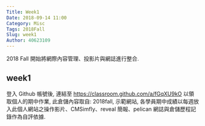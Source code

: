 ```yaml
---
Title: Week1
Date: 2018-09-14 11:00
Category: Misc
Tags: 2018Fall
Slug: week1
Author: 40623109
---
```


2018 Fall 開始將網際內容管理、投影片與網誌進行整合.

<!-- PELICAN_END_SUMMARY -->

week1
----

登入 Github 帳號後, 連結至 <a href="https://classroom.github.com/a/fGqXU9kO">https://classroom.github.com/a/fGqXU9kO </a>
 以領取個人的期中作業, 此倉儲內容取自: 2018fall, 示範網站, 各學員期中成績以每週放入此個人網站之操作影片、CMSimfly、reveal 簡報、pelican 網誌與倉儲歷程記錄作為自評依據.

